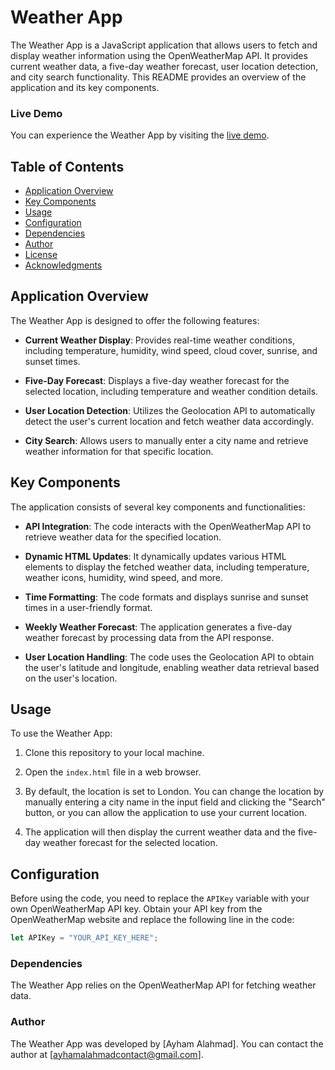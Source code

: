 # Weather App

The Weather App is a JavaScript application that allows users to fetch and display weather information using the OpenWeatherMap API. It provides current weather data, a five-day weather forecast, user location detection, and city search functionality. This README provides an overview of the application and its key components.
### Live Demo

You can experience the Weather App by visiting the [live demo](https://ayhamalahmad.github.io/weatherApp/).

## Table of Contents
- [Application Overview](#application-overview)
- [Key Components](#key-components)
- [Usage](#usage)
- [Configuration](#configuration)
- [Dependencies](#dependencies)
- [Author](#author)
- [License](#license)
- [Acknowledgments](#acknowledgments)

## Application Overview

The Weather App is designed to offer the following features:

- **Current Weather Display**: Provides real-time weather conditions, including temperature, humidity, wind speed, cloud cover, sunrise, and sunset times.

- **Five-Day Forecast**: Displays a five-day weather forecast for the selected location, including temperature and weather condition details.

- **User Location Detection**: Utilizes the Geolocation API to automatically detect the user's current location and fetch weather data accordingly.

- **City Search**: Allows users to manually enter a city name and retrieve weather information for that specific location.

## Key Components

The application consists of several key components and functionalities:

- **API Integration**: The code interacts with the OpenWeatherMap API to retrieve weather data for the specified location.

- **Dynamic HTML Updates**: It dynamically updates various HTML elements to display the fetched weather data, including temperature, weather icons, humidity, wind speed, and more.

- **Time Formatting**: The code formats and displays sunrise and sunset times in a user-friendly format.

- **Weekly Weather Forecast**: The application generates a five-day weather forecast by processing data from the API response.

- **User Location Handling**: The code uses the Geolocation API to obtain the user's latitude and longitude, enabling weather data retrieval based on the user's location.

## Usage

To use the Weather App:

1. Clone this repository to your local machine.

2. Open the `index.html` file in a web browser.

3. By default, the location is set to London. You can change the location by manually entering a city name in the input field and clicking the "Search" button, or you can allow the application to use your current location.

4. The application will then display the current weather data and the five-day weather forecast for the selected location.

## Configuration

Before using the code, you need to replace the `APIKey` variable with your own OpenWeatherMap API key. Obtain your API key from the OpenWeatherMap website and replace the following line in the code:

```javascript
let APIKey = "YOUR_API_KEY_HERE";
```
### Dependencies

The Weather App relies on the OpenWeatherMap API for fetching weather data.

### Author

The Weather App was developed by [Ayham Alahmad]. You can contact the author at [ayhamalahmadcontact@gmail.com].




